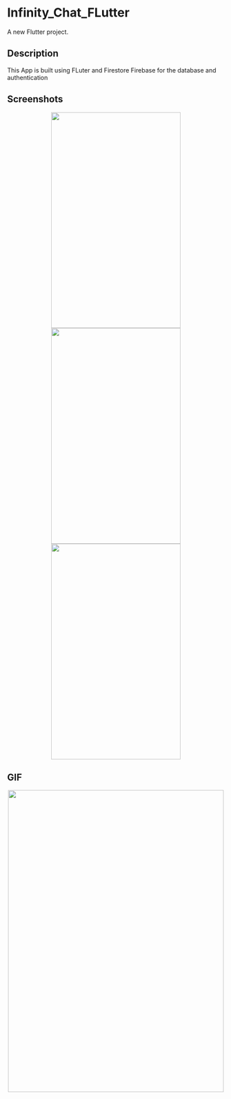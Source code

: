 # Infinity_Chat_FLutter

A new Flutter project.

## Description

This App is built using FLuter and Firestore Firebase for the database and authentication

## Screenshots
<div align=center>
<img src="https://user-images.githubusercontent.com/64702890/116126292-17fad180-a6e4-11eb-8074-c5ab460fc19a.png" height=500 width=300>
<img src="https://user-images.githubusercontent.com/64702890/116126324-221cd000-a6e4-11eb-832d-14c06d9eb635.png" height=500 width=300>
</div>
<div align=center>
  <img src="https://user-images.githubusercontent.com/64702890/116126832-b9822300-a6e4-11eb-83a6-493ef65618e3.png" height=500 width=300>
  </div>

## GIF
<div align=center>
  <img src="https://user-images.githubusercontent.com/64702890/116127402-69f02700-a6e5-11eb-9eba-85725e736152.gif" width=500 height=700>
  </div>

